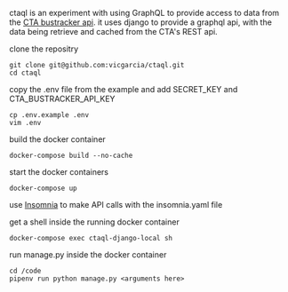 ctaql is an experiment with using GraphQL to provide access to data from the [CTA bustracker api](https://www.transitchicago.com/developers/bustracker/). it uses django to provide a graphql api, with the data being retrieve and cached from the CTA's REST api.

clone the repositry

```
git clone git@github.com:vicgarcia/ctaql.git
cd ctaql
```

copy the .env file from the example and add SECRET_KEY and CTA_BUSTRACKER_API_KEY

```
cp .env.example .env
vim .env
```

build the docker container

```
docker-compose build --no-cache
```

start the docker containers

```
docker-compose up
```

use [Insomnia](https://insomnia.rest/) to make API calls with the insomnia.yaml file

get a shell inside the running docker container

```
docker-compose exec ctaql-django-local sh
```

run manage.py inside the docker container

```
cd /code
pipenv run python manage.py <arguments here>
```
